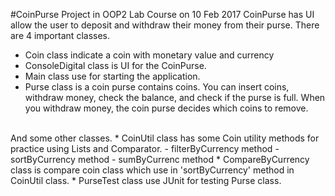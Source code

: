 #CoinPurse Project in OOP2 Lab Course on 10 Feb 2017
CoinPurse has UI allow the user to deposit and withdraw their money from their purse. There are 4 important classes.
* Coin class indicate a coin with monetary value and currency
* ConsoleDigital class is UI for the CoinPurse.
* Main class use for starting the application.
* Purse class is a coin purse contains coins. You can insert coins, withdraw money, check the balance, and check if the purse is full. When you withdraw money, the coin purse decides which coins to remove.
<br>
And some other classes.
* CoinUtil class has some Coin utility methods for practice using Lists and Comparator.
	- filterByCurrency method
	- sortByCurrency method
	- sumByCurrenc method
* CompareByCurrency class is compare coin class which use in 'sortByCurrency' method in CoinUtil class.
* PurseTest class use JUnit for testing Purse class.
